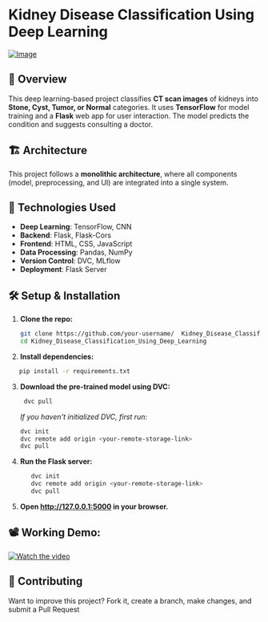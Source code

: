 
# Kidney Disease Classification Using Deep Learning  
[![Image](https://github.com/user-attachments/assets/33fdf211-09c4-48b6-97c8-204668cdea8f)](https://github.com/user-attachments/assets/33fdf211-09c4-48b6-97c8-204668cdea8f)


## 🚀 Overview  
This deep learning-based project classifies **CT scan images** of kidneys into **Stone, Cyst, Tumor, or Normal** categories. It uses **TensorFlow** for model training and a **Flask** web app for user interaction. The model predicts the condition and suggests consulting a doctor.  
## 🏗️ Architecture  
This project follows a **monolithic architecture**, where all components (model, preprocessing, and UI) are integrated into a single system.  
##  📌 Technologies Used

- **Deep Learning**: TensorFlow, CNN  
- **Backend**: Flask, Flask-Cors  
- **Frontend**: HTML, CSS, JavaScript  
- **Data Processing**: Pandas, NumPy 
- **Version Control**: DVC, MLflow  
- **Deployment**: Flask Server  
## 🛠️ Setup & Installation 


1. **Clone the  repo:**
   ```sh
   git clone https://github.com/your-username/  Kidney_Disease_Classification_Using_Deep_Learning.git
   cd Kidney_Disease_Classification_Using_Deep_Learning
   ```
2. **Install dependencies:**
  ```sh
     pip install -r requirements.txt
  ```
3. **Download the pre-trained model using DVC:**
    ```sh
     dvc pull
    ```
    *If you haven't initialized DVC, first run:*
      ```sh
      dvc init
      dvc remote add origin <your-remote-storage-link>
      dvc pull
    ```
    
   
4. **Run the Flask server:**

   ```sh
      dvc init
      dvc remote add origin <your-remote-storage-link>
      dvc pull
   ```
5. **Open http://127.0.0.1:5000 in your browser.**
## 📽️ Working Demo:

[![Watch the video](https://img.youtube.com/vi/KTYQGtX5C88/0.jpg)](https://youtu.be/KTYQGtX5C88)
## 📢 Contributing
Want to improve this project? Fork it, create a branch, make changes, and submit a Pull Request

